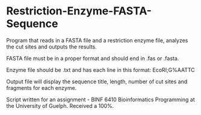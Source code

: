 # Restriction-Enzyme-FASTA-Sequence

Program that reads in a FASTA file and a restriction enzyme file, analyzes the cut sites and outputs the results.

FASTA file must be in a proper format and should end in .fas or .fasta.

Enzyme file should be .txt and has each line in this format: 
EcoRI;G%AATTC

Output file will display the sequence title, length, number of cut sites and fragments for each enzyme.

Script written for an assignment - BINF 6410 Bioinformatics Programming at the University of Guelph.
Received a 100%.
